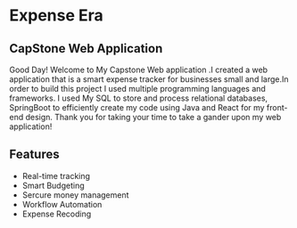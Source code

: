 #  Expense Era

## CapStone Web Application
Good Day! Welcome to My Capstone Web application .I created a web application that is a smart expense tracker for businesses small and large.In order to build this project I used multiple programming languages and frameworks. I used My SQL to store and process relational databases, 
SpringBoot to efficiently create my code using Java and React for my front-end design. Thank you for taking your time to take a gander upon my web application!    

## Features
- Real-time tracking  
- Smart Budgeting
- Sercure money management
- Workflow Automation
- Expense Recoding

